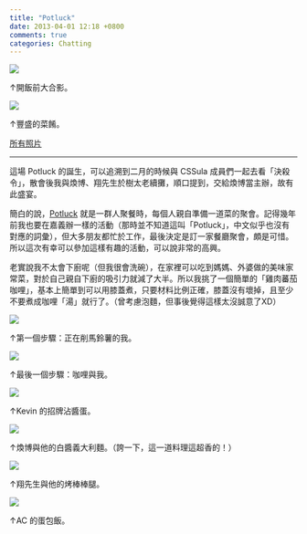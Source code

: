 ```yaml
---
title: "Potluck"
date: 2013-04-01 12:18 +0800
comments: true
categories: Chatting
---
```


![](/images/potluck/19.jpg)

↑開飯前大合影。

![](/images/potluck/16.jpg)

↑豐盛的菜餚。

[所有照片](/images/potluck/)

---

這場 Potluck 的誕生，可以追溯到二月的時候與 CSSula 成員們一起去看「決殺令」，散會後我與煥博、翔先生於樹太老續攤，順口提到，交給煥博當主辦，故有此盛宴。

簡白的說，[Potluck](http://en.wikipedia.org/wiki/Potluck) 就是一群人聚餐時，每個人親自準備一道菜的聚會。記得幾年前我也要在嘉義辦一樣的活動（那時並不知道這叫「Potluck」，中文似乎也沒有對應的詞彙），但大多朋友都忙於工作，最後決定是訂一家餐廳聚會，頗是可惜。所以這次有幸可以參加這樣有趣的活動，可以說非常的高興。

老實說我不太會下廚呢（但我很會洗碗），在家裡可以吃到媽媽、外婆做的美味家常菜，對於自己親自下廚的吸引力就減了大半。所以我挑了一個簡單的「雞肉蕃茄咖哩」，基本上簡單到可以用膝蓋煮，只要材料比例正確，膝蓋沒有壞掉，且至少不要煮成咖哩「湯」就行了。（曾考慮泡麵，但事後覺得這樣太沒誠意了XD）

<!-- more -->

![](/images/potluck/1.jpg)

↑第一個步驟：正在削馬鈴薯的我。

![](/images/potluck/28.jpg)

↑最後一個步驟：咖哩與我。

![](/images/potluck/26.jpg)

↑Kevin 的招牌沾醬蛋。

![](/images/potluck/27.jpg)

↑煥博與他的白醬義大利麵。（誇一下，這一道料理這超香的！）

![](/images/potluck/30.jpg)

↑翔先生與他的烤棒棒腿。

![](/images/potluck/20.jpg)

↑AC 的蛋包飯。
